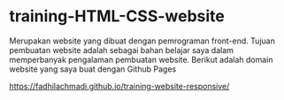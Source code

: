 # training-HTML-CSS-website

Merupakan website yang dibuat dengan pemrograman front-end. Tujuan pembuatan website adalah sebagai bahan belajar saya dalam memperbanyak pengalaman pembuatan website. 
Berikut adalah domain website yang saya buat dengan Github Pages

https://fadhilachmadi.github.io/training-website-responsive/
